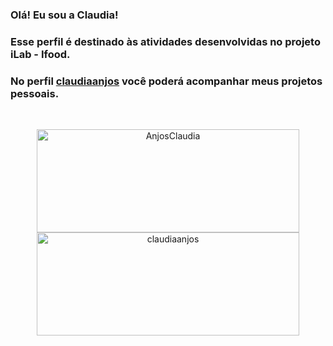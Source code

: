 ### Olá! Eu sou a Claudia!<br>
### Esse perfil é destinado às atividades desenvolvidas no projeto iLab - Ifood.<br>
### No perfil [claudiaanjos](https://github.com/claudiaanjos) você poderá acompanhar meus projetos pessoais.
<br>

<p align="center">
    <img src="https://github-readme-stats.vercel.app/api?username=anjosclaudia&theme=dracula" alt="AnjosClaudia" height="165" width="420"/>
    <br/>
    <img src="https://github-readme-stats.vercel.app/api/top-langs/?username=anjosclaudia&layout=compact&langs_count=16&theme=dracula&hide=Jupyter%20Notebook,Shell,Handlebars" alt="claudiaanjos" height="165" width="420"/>
</p>
<br>



